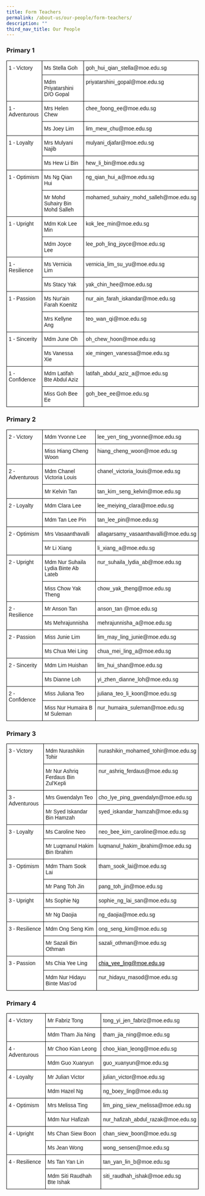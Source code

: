 ```yaml
---
title: Form Teachers
permalink: /about-us/our-people/form-teachers/
description: ""
third_nav_title: Our People
---
```

### Primary 1

<style type="text/css">
.tg  {border-collapse:collapse;border-spacing:0;}
.tg td{border-color:black;border-style:solid;border-width:1px;font-family:Arial, sans-serif;font-size:14px;
  overflow:hidden;padding:10px 5px;word-break:normal;}
.tg th{border-color:black;border-style:solid;border-width:1px;font-family:Arial, sans-serif;font-size:14px;
  font-weight:normal;overflow:hidden;padding:10px 5px;word-break:normal;}
.tg .tg-ktyi{background-color:#FFF;text-align:left;vertical-align:top}
</style>
<table class="tg">
<thead>
  <tr>
    <th class="tg-ktyi" rowspan="2">1 - Victory</th>
    <th class="tg-ktyi">Ms Stella Goh</th>
    <th class="tg-ktyi">goh_hui_qian_stella@moe.edu.sg</th>
  </tr>
  <tr>
    <th class="tg-ktyi">Mdm Priyatarshini D/O Gopal</th>
    <th class="tg-ktyi">priyatarshini_gopal@moe.edu.sg</th>
  </tr>
</thead>
<tbody>
  <tr>
    <td class="tg-ktyi" rowspan="2">1 - Adventurous</td>
    <td class="tg-ktyi">Mrs Helen Chew</td>
    <td class="tg-ktyi">chee_foong_ee@moe.edu.sg</td>
  </tr>
  <tr>
    <td class="tg-ktyi">Ms Joey Lim</td>
    <td class="tg-ktyi">lim_mew_chu@moe.edu.sg</td>
  </tr>
  <tr>
    <td class="tg-ktyi" rowspan="2">1 - Loyalty</td>
    <td class="tg-ktyi">Mrs Mulyani Najib</td>
    <td class="tg-ktyi">mulyani_djafar@moe.edu.sg</td>
  </tr>
  <tr>
    <td class="tg-ktyi">Ms Hew Li Bin</td>
    <td class="tg-ktyi">hew_li_bin@moe.edu.sg</td>
  </tr>
  <tr>
    <td class="tg-ktyi" rowspan="2">1 - Optimism</td>
    <td class="tg-ktyi">Ms Ng Qian Hui</td>
    <td class="tg-ktyi">ng_qian_hui_a@moe.edu.sg</td>
  </tr>
  <tr>
    <td class="tg-ktyi">Mr Mohd Suhairy Bin Mohd Salleh</td>
    <td class="tg-ktyi">mohamed_suhairy_mohd_salleh@moe.edu.sg</td>
  </tr>
  <tr>
    <td class="tg-ktyi" rowspan="2">1 - Upright</td>
    <td class="tg-ktyi">Mdm Kok Lee Min</td>
    <td class="tg-ktyi">kok_lee_min@moe.edu.sg</td>
  </tr>
  <tr>
    <td class="tg-ktyi">Mdm Joyce Lee</td>
    <td class="tg-ktyi">lee_poh_ling_joyce@moe.edu.sg</td>
  </tr>
  <tr>
    <td class="tg-ktyi" rowspan="2">1 - Resilience</td>
    <td class="tg-ktyi">Ms Vernicia Lim</td>
    <td class="tg-ktyi">vernicia_lim_su_yu@moe.edu.sg</td>
  </tr>
  <tr>
    <td class="tg-ktyi">Ms Stacy Yak</td>
    <td class="tg-ktyi">yak_chin_hee@moe.edu.sg</td>
  </tr>
  <tr>
    <td class="tg-ktyi" rowspan="2">1 - Passion</td>
    <td class="tg-ktyi">Ms Nur'ain Farah Koenitz</td>
    <td class="tg-ktyi">nur_ain_farah_iskandar@moe.edu.sg</td>
  </tr>
  <tr>
    <td class="tg-ktyi">Mrs Kellyne Ang</td>
    <td class="tg-ktyi">teo_wan_qi@moe.edu.sg</td>
  </tr>
  <tr>
    <td class="tg-ktyi" rowspan="2">1 - Sincerity</td>
    <td class="tg-ktyi">Mdm June Oh</td>
    <td class="tg-ktyi">oh_chew_hoon@moe.edu.sg</td>
  </tr>
  <tr>
    <td class="tg-ktyi">Ms Vanessa Xie</td>
    <td class="tg-ktyi">xie_mingen_vanessa@moe.edu.sg</td>
  </tr>
  <tr>
    <td class="tg-ktyi" rowspan="2">1 - Confidence</td>
    <td class="tg-ktyi">Mdm Latifah Bte Abdul Aziz</td>
    <td class="tg-ktyi">latifah_abdul_aziz_a@moe.edu.sg</td>
  </tr>
  <tr>
    <td class="tg-ktyi">Miss Goh Bee Ee</td>
    <td class="tg-ktyi">goh_bee_ee@moe.edu.sg</td>
  </tr>
</tbody>
</table>

### Primary 2

<style type="text/css">
.tg  {border-collapse:collapse;border-spacing:0;}
.tg td{border-color:black;border-style:solid;border-width:1px;font-family:Arial, sans-serif;font-size:14px;
  overflow:hidden;padding:10px 5px;word-break:normal;}
.tg th{border-color:black;border-style:solid;border-width:1px;font-family:Arial, sans-serif;font-size:14px;
  font-weight:normal;overflow:hidden;padding:10px 5px;word-break:normal;}
.tg .tg-ktyi{background-color:#FFF;text-align:left;vertical-align:top}
</style>
<table class="tg">
<thead>
  <tr>
    <th class="tg-ktyi" rowspan="2">2 - Victory</th>
    <th class="tg-ktyi">Mdm Yvonne Lee</th>
    <th class="tg-ktyi">lee_yen_ting_yvonne@moe.edu.sg</th>
  </tr>
  <tr>
    <th class="tg-ktyi">Miss Hiang Cheng Woon</th>
    <th class="tg-ktyi">hiang_cheng_woon@moe.edu.sg</th>
  </tr>
</thead>
<tbody>
  <tr>
    <td class="tg-ktyi" rowspan="2">2 - Adventurous</td>
    <td class="tg-ktyi">Mdm Chanel Victoria Louis</td>
    <td class="tg-ktyi">chanel_victoria_louis@moe.edu.sg</td>
  </tr>
  <tr>
    <td class="tg-ktyi">Mr Kelvin Tan</td>
    <td class="tg-ktyi">tan_kim_seng_kelvin@moe.edu.sg</td>
  </tr>
  <tr>
    <td class="tg-ktyi" rowspan="2">2 - Loyalty</td>
    <td class="tg-ktyi">Mdm Clara Lee</td>
    <td class="tg-ktyi">lee_meiying_clara@moe.edu.sg</td>
  </tr>
  <tr>
    <td class="tg-ktyi">Mdm Tan Lee Pin</td>
    <td class="tg-ktyi">tan_lee_pin@moe.edu.sg</td>
  </tr>
  <tr>
    <td class="tg-ktyi" rowspan="2">2 - Optimism</td>
    <td class="tg-ktyi">Mrs Vasaanthavalli</td>
    <td class="tg-ktyi">allagarsamy_vasaanthavalli@moe.edu.sg</td>
  </tr>
  <tr>
    <td class="tg-ktyi">Mr Li Xiang</td>
    <td class="tg-ktyi">li_xiang_a@moe.edu.sg</td>
  </tr>
  <tr>
    <td class="tg-ktyi" rowspan="2">2 - Upright</td>
    <td class="tg-ktyi">Mdm Nur Suhaila Lydia Binte Ab Lateb</td>
    <td class="tg-ktyi">nur_suhaila_lydia_ab@moe.edu.sg</td>
  </tr>
  <tr>
    <td class="tg-ktyi">Miss Chow Yak Theng</td>
    <td class="tg-ktyi">chow_yak_theng@moe.edu.sg</td>
  </tr>
  <tr>
    <td class="tg-ktyi" rowspan="2">2 - Resilience</td>
    <td class="tg-ktyi">Mr Anson Tan</td>
    <td class="tg-ktyi">anson_tan @moe.edu.sg</td>
  </tr>
  <tr>
    <td class="tg-ktyi">Ms Mehrajunnisha</td>
    <td class="tg-ktyi">mehrajunnisha_a@moe.edu.sg</td>
  </tr>
  <tr>
    <td class="tg-ktyi" rowspan="2">2 - Passion</td>
    <td class="tg-ktyi">Miss Junie Lim</td>
    <td class="tg-ktyi">lim_may_ling_junie@moe.edu.sg</td>
  </tr>
  <tr>
    <td class="tg-ktyi">Ms Chua Mei Ling</td>
    <td class="tg-ktyi">chua_mei_ling_a@moe.edu.sg</td>
  </tr>
  <tr>
    <td class="tg-ktyi" rowspan="2">2 - Sincerity</td>
    <td class="tg-ktyi">Mdm Lim Huishan</td>
    <td class="tg-ktyi">lim_hui_shan@moe.edu.sg</td>
  </tr>
  <tr>
    <td class="tg-ktyi">Ms Dianne Loh</td>
    <td class="tg-ktyi">yi_zhen_dianne_loh@moe.edu.sg</td>
  </tr>
  <tr>
    <td class="tg-ktyi" rowspan="2">2 - Confidence</td>
    <td class="tg-ktyi">Miss Juliana Teo</td>
    <td class="tg-ktyi">juliana_teo_li_koon@moe.edu.sg</td>
  </tr>
  <tr>
    <td class="tg-ktyi">Miss Nur Humaira B M Suleman</td>
    <td class="tg-ktyi">nur_humaira_suleman@moe.edu.sg</td>
  </tr>
</tbody>
</table>

### Primary 3

<style type="text/css">
.tg  {border-collapse:collapse;border-spacing:0;}
.tg td{border-color:black;border-style:solid;border-width:1px;font-family:Arial, sans-serif;font-size:14px;
  overflow:hidden;padding:10px 5px;word-break:normal;}
.tg th{border-color:black;border-style:solid;border-width:1px;font-family:Arial, sans-serif;font-size:14px;
  font-weight:normal;overflow:hidden;padding:10px 5px;word-break:normal;}
.tg .tg-ktyi{background-color:#FFF;text-align:left;vertical-align:top}
.tg .tg-km5g{background-color:#FFF;color:#46A247;text-align:left;vertical-align:top}
</style>
<table class="tg">
<thead>
  <tr>
    <th class="tg-ktyi" rowspan="2">3 - Victory</th>
    <th class="tg-ktyi">Mdm Nurashikin Tohir</th>
    <th class="tg-ktyi">nurashikin_mohamed_tohir@moe.edu.sg</th>
  </tr>
  <tr>
    <th class="tg-ktyi">Mr Nur Ashriq Ferdaus Bin Zul'Kepli</th>
    <th class="tg-ktyi">nur_ashriq_ferdaus@moe.edu.sg</th>
  </tr>
</thead>
<tbody>
  <tr>
    <td class="tg-ktyi" rowspan="2">3 - Adventurous</td>
    <td class="tg-ktyi">Mrs Gwendalyn Teo</td>
    <td class="tg-ktyi">cho_lye_ping_gwendalyn@moe.edu.sg</td>
  </tr>
  <tr>
    <td class="tg-ktyi">Mr Syed Iskandar Bin Hamzah</td>
    <td class="tg-ktyi">syed_iskandar_hamzah@moe.edu.sg</td>
  </tr>
  <tr>
    <td class="tg-ktyi" rowspan="2">3 - Loyalty</td>
    <td class="tg-ktyi">Ms Caroline Neo</td>
    <td class="tg-ktyi">neo_bee_kim_caroline@moe.edu.sg</td>
  </tr>
  <tr>
    <td class="tg-ktyi">Mr Luqmanul Hakim Bin Ibrahim</td>
    <td class="tg-ktyi">luqmanul_hakim_ibrahim@moe.edu.sg</td>
  </tr>
  <tr>
    <td class="tg-ktyi" rowspan="2">3 - Optimism</td>
    <td class="tg-ktyi">Mdm Tham Sook Lai</td>
    <td class="tg-ktyi">tham_sook_lai@moe.edu.sg</td>
  </tr>
  <tr>
    <td class="tg-ktyi">Mr Pang Toh Jin</td>
    <td class="tg-ktyi">pang_toh_jin@moe.edu.sg</td>
  </tr>
  <tr>
    <td class="tg-ktyi" rowspan="2">3 - Upright</td>
    <td class="tg-ktyi">Ms Sophie Ng</td>
    <td class="tg-ktyi">sophie_ng_lai_san@moe.edu.sg</td>
  </tr>
  <tr>
    <td class="tg-ktyi">Mr Ng Daojia</td>
    <td class="tg-ktyi">ng_daojia@moe.edu.sg</td>
  </tr>
  <tr>
    <td class="tg-ktyi" rowspan="2">3 - Resilience</td>
    <td class="tg-ktyi">Mdm Ong Seng Kim</td>
    <td class="tg-ktyi">ong_seng_kim@moe.edu.sg</td>
  </tr>
  <tr>
    <td class="tg-ktyi">Mr Sazali Bin Othman</td>
    <td class="tg-ktyi">sazali_othman@moe.edu.sg</td>
  </tr>
  <tr>
    <td class="tg-ktyi" rowspan="2">3 - Passion</td>
    <td class="tg-ktyi">Ms Chia Yee Ling</td>
    <td class="tg-km5g"><a href="mailto:chia_yee_ling@moe.edu.sg"><span style="color:black">chia_yee_ling@moe.edu.sg</span></a></td>
  </tr>
  <tr>
    <td class="tg-ktyi">Mdm Nur Hidayu Binte Mas'od</td>
    <td class="tg-ktyi">nur_hidayu_masod@moe.edu.sg</td>
  </tr>
</tbody>
</table>

### Primary 4

<style type="text/css">
.tg  {border-collapse:collapse;border-spacing:0;}
.tg td{border-color:black;border-style:solid;border-width:1px;font-family:Arial, sans-serif;font-size:14px;
  overflow:hidden;padding:10px 5px;word-break:normal;}
.tg th{border-color:black;border-style:solid;border-width:1px;font-family:Arial, sans-serif;font-size:14px;
  font-weight:normal;overflow:hidden;padding:10px 5px;word-break:normal;}
.tg .tg-ktyi{background-color:#FFF;text-align:left;vertical-align:top}
.tg .tg-zr06{background-color:#FFF;text-align:left;vertical-align:middle}
</style>
<table class="tg">
<thead>
  <tr>
    <th class="tg-ktyi" rowspan="2">4 - Victory</th>
    <th class="tg-ktyi">Mr Fabriz Tong</th>
    <th class="tg-ktyi">tong_yi_jen_fabriz@moe.edu.sg</th>
  </tr>
  <tr>
    <th class="tg-ktyi">Mdm Tham Jia Ning</th>
    <th class="tg-ktyi">tham_jia_ning@moe.edu.sg</th>
  </tr>
</thead>
<tbody>
  <tr>
    <td class="tg-ktyi" rowspan="2">4 - Adventurous</td>
    <td class="tg-ktyi">Mr Choo Kian Leong</td>
    <td class="tg-ktyi">choo_kian_leong@moe.edu.sg</td>
  </tr>
  <tr>
    <td class="tg-ktyi">Mdm Guo Xuanyun</td>
    <td class="tg-ktyi">guo_xuanyun@moe.edu.sg</td>
  </tr>
  <tr>
    <td class="tg-ktyi" rowspan="2">4 - Loyalty</td>
    <td class="tg-ktyi">Mr Julian Victor</td>
    <td class="tg-ktyi">julian_victor@moe.edu.sg</td>
  </tr>
  <tr>
    <td class="tg-ktyi">Mdm Hazel Ng</td>
    <td class="tg-ktyi">ng_boey_ling@moe.edu.sg</td>
  </tr>
  <tr>
    <td class="tg-ktyi" rowspan="2">4 - Optimism</td>
    <td class="tg-ktyi">Mrs Melissa Ting</td>
    <td class="tg-zr06">lim_ping_siew_melissa@moe.edu.sg</td>
  </tr>
  <tr>
    <td class="tg-ktyi">Mdm Nur Hafizah</td>
    <td class="tg-ktyi">nur_hafizah_abdul_razak@moe.edu.sg</td>
  </tr>
  <tr>
    <td class="tg-ktyi" rowspan="2">4 - Upright</td>
    <td class="tg-ktyi">Ms Chan Siew Boon</td>
    <td class="tg-ktyi">chan_siew_boon@moe.edu.sg</td>
  </tr>
  <tr>
    <td class="tg-ktyi">Ms Jean Wong</td>
    <td class="tg-ktyi">wong_sensen@moe.edu.sg</td>
  </tr>
  <tr>
    <td class="tg-ktyi" rowspan="2">4 - Resilience</td>
    <td class="tg-ktyi">Ms Tan Yan Lin</td>
    <td class="tg-ktyi">tan_yan_lin_b@moe.edu.sg</td>
  </tr>
  <tr>
    <td class="tg-ktyi">Mdm Siti Raudhah Bte Ishak</td>
    <td class="tg-ktyi">siti_raudhah_ishak@moe.edu.sg</td>
  </tr>
</tbody>
</table>